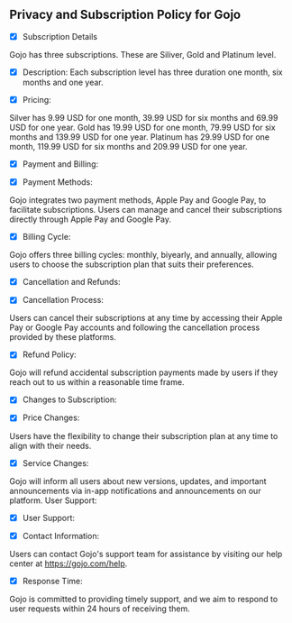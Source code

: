 ## Privacy and Subscription Policy for Gojo 
 - [x] Subscription Details

Gojo has three subscriptions. These are Siliver, Gold and Platinum level. 

 - [x]  Description: Each subscription level has three duration one month, six months and one year.

 - [x]  Pricing: 

Silver has 9.99 USD for one month, 39.99 USD for six months and 69.99 USD for one year.
Gold has 19.99 USD for one month, 79.99 USD for six months and 139.99 USD for one year.
Platinum has 29.99 USD for one month, 119.99 USD for six months and 209.99 USD for one year.

 - [x]  Payment and Billing:
   
 - [x] Payment Methods:

Gojo integrates two payment methods, Apple Pay and Google Pay, to facilitate subscriptions. Users can manage and cancel their subscriptions directly through Apple Pay and Google Pay.
 - [x]  Billing Cycle:

Gojo offers three billing cycles: monthly, biyearly, and annually, allowing users to choose the subscription plan that suits their preferences.
 - [x] Cancellation and Refunds:

 - [x] Cancellation Process:

Users can cancel their subscriptions at any time by accessing their Apple Pay or Google Pay accounts and following the cancellation process provided by these platforms.
 - [x] Refund Policy:

Gojo will refund accidental subscription payments made by users if they reach out to us within a reasonable time frame.
 - [x] Changes to Subscription:

 - [x]  Price Changes:

Users have the flexibility to change their subscription plan at any time to align with their needs.
 - [x] Service Changes:

Gojo will inform all users about new versions, updates, and important announcements via in-app notifications and announcements on our platform.
User Support:
 - [x]  User Support:

 - [x]  Contact Information:

Users can contact Gojo's support team for assistance by visiting our help center at https://gojo.com/help. 

 - [x]  Response Time:

Gojo is committed to providing timely support, and we aim to respond to user requests within 24 hours of receiving them.
